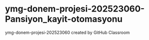 # ymg-donem-projesi-202523060-Pansiyon_kayit-otomasyonu
ymg-donem-projesi-202523060 created by GitHub Classroom
